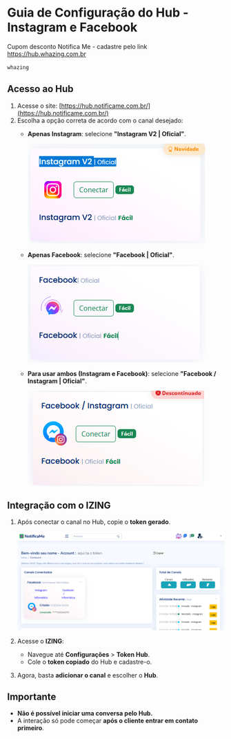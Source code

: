 # Guia de Configuração do Hub - Instagram e Facebook

Cupom desconto Notifica Me - cadastre pelo link https://hub.whazing.com.br

```bash
whazing
```

## Acesso ao Hub
1. Acesse o site: [https://hub.notificame.com.br/](https://hub.notificame.com.br/)
2. Escolha a opção correta de acordo com o canal desejado:
   - **Apenas Instagram**: selecione **"Instagram V2 | Oficial"**.
     
     ![Print da tela](instagram.png)
   
   - **Apenas Facebook**: selecione **"Facebook | Oficial"**.
     
     ![Print da tela](facebook.png)
   
   - **Para usar ambos (Instagram e Facebook)**: selecione **"Facebook / Instagram | Oficial"**.
     
     ![Print da tela](facebookinstagram.png)


## Integração com o IZING
1. Após conectar o canal no Hub, copie o **token gerado**.
   
   ![Print da tela](telatoken.png)
   
2. Acesse o **IZING**:
   - Navegue até **Configurações** > **Token Hub**.
   - Cole o **token copiado** do Hub e cadastre-o.

   
3. Agora, basta **adicionar o canal** e escolher o **Hub**.

## Importante
- **Não é possível iniciar uma conversa pelo Hub.**
- A interação só pode começar **após o cliente entrar em contato primeiro**.